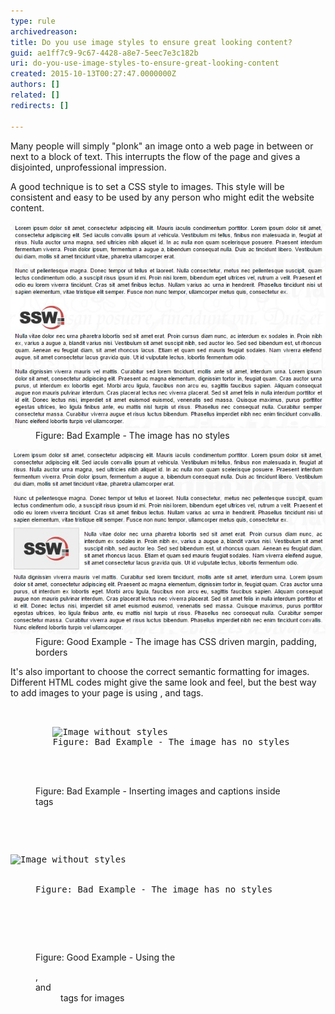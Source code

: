 ```yaml
---
type: rule
archivedreason: 
title: Do you use image styles to ensure great looking content?
guid: ae1ff7c9-9c67-4428-a8e7-5eec7e3c182b
uri: do-you-use-image-styles-to-ensure-great-looking-content
created: 2015-10-13T00:27:47.0000000Z
authors: []
related: []
redirects: []

---
```


Many people will simply "plonk" an image onto a web page in between or next to a block of text. This interrupts the flow of the page and gives a disjointed, unprofessional impression.

A good technique is to set a CSS style to images. This style will be consistent and easy to be used by any person who might edit the website content.

<!--endintro-->
<dl class="badImage"><dt>
      <img src="imageWithoutStyles.jpg" alt="Image without styles">
   </dt><dd>Figure: Bad Example - The image has no styles</dd></dl><dl class="goodImage"><dt>
      <img src="imageWithStyles.jpg" alt="Image with styles">
   </dt><dd>Figure: Good Example - The image has CSS driven margin, padding, borders</dd></dl>
It's also important to choose the correct semantic formatting for images. Different HTML codes might give the same look and feel, but the best way to add images to your page is using       ,       and       tags.
<dl class="badCode"><dt><pre>    <div class="badImage">
        <img src="Images/imageWithoutStyles.jpg" alt="Image without styles">
        <span>Figure: Bad Example - The image has no styles</span>
    </div>   
                    </pre></dt><dd>Figure: Bad Example - Inserting images and captions inside <div> tags</div></dd></dl><dl class="goodCode"><dt><pre>    <dl class="badImage">
        <dt><img src="Images/imageWithoutStyles.jpg" alt="Image without styles"></dt>
        <dd>Figure: Bad Example - The image has no styles</dd>
    </dl>   
                    </pre></dt><dd>Figure: Good Example - Using the <dl>, <dt> and <dd> tags for images</dd></dl>

</dd></dl>
